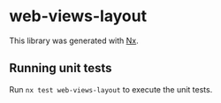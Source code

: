 # web-views-layout

This library was generated with [Nx](https://nx.dev).

## Running unit tests

Run `nx test web-views-layout` to execute the unit tests.
